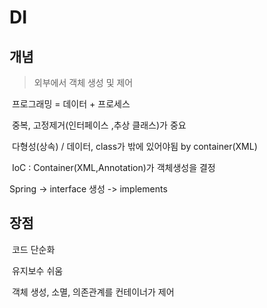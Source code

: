 # DI

## 	개념

> 외부에서 객체 생성 및 제어

​		프로그래밍 = 데이터 + 프로세스

​		중복, 고정제거(인터페이스 ,추상 클래스)가 중요

​		다형성(상속) /  데이터, class가 밖에 있어야됨 by container(XML)

​		IoC : Container(XML,Annotation)가 객체생성을 결정



Spring -> interface 생성 -> implements

## 	장점

​		코드 단순화

​		유지보수 쉬움

​		객체 생성, 소멸, 의존관계를 컨테이너가 제어
